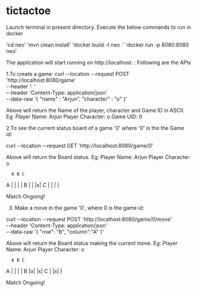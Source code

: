 # tictactoe
Launch terminal in present directory.
Execute the below commands to run in docker

'cd neo'
'mvn clean install'
'docker build -t neo .'
'docker run -p 8080:8080 neo'

The application will start running on http://localhost: :
Following are the APIs

1.To create a game:
curl --location --request POST 'http://localhost:8080/game' \
--header ': ' \
--header 'Content-Type: application/json' \
--data-raw '{
	"name" : "Arjun",
	"character" : "o"
}'

Above will return the Name of the player, character and Game ID in ASCII. Eg:
Player Name: Arjun
Player Character: o
Game UID: 0

2.To see the current status board of a game '0' where '0' is the the Game id:

curl --location --request GET 'http://localhost:8080/game/0'

Above will return the Board status. Eg:
Player Name: Arjun
Player Character: o

      A B C
   A | | | |
   B | | |x|
   C | | | |

Match Ongoing!

3. Make a move in the game '0', where 0 is the game id:

curl --location --request POST 'http://localhost:8080/game/0/move' \
--header 'Content-Type: application/json' \
--data-raw '{
	"row": "B",
	"column":"A"
}'

Above will return the Board status making the current move. Eg:
Player Name: Arjun
Player Character: o

      A B C
   A | | | |
   B |o| |x|
   C | |x| |

Match Ongoing!

